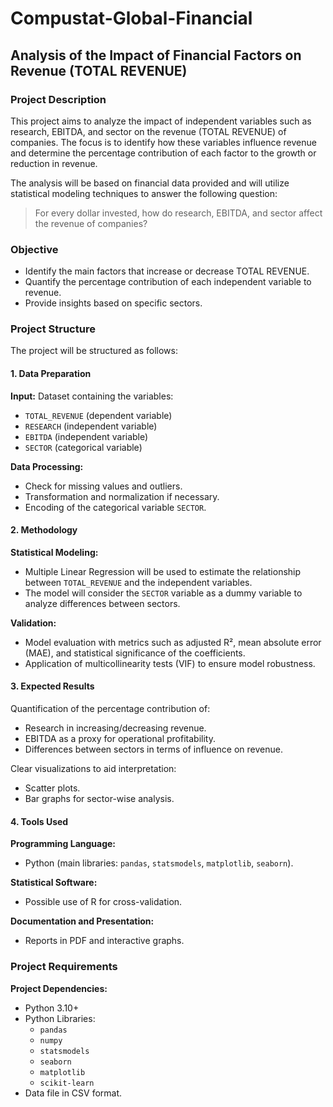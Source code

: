 # Compustat-Global-Financial
## Analysis of the Impact of Financial Factors on Revenue (TOTAL REVENUE)

### Project Description
This project aims to analyze the impact of independent variables such as research, EBITDA, and sector on the revenue (TOTAL REVENUE) of companies. The focus is to identify how these variables influence revenue and determine the percentage contribution of each factor to the growth or reduction in revenue.

The analysis will be based on financial data provided and will utilize statistical modeling techniques to answer the following question:

> For every dollar invested, how do research, EBITDA, and sector affect the revenue of companies?

### Objective
- Identify the main factors that increase or decrease TOTAL REVENUE.
- Quantify the percentage contribution of each independent variable to revenue.
- Provide insights based on specific sectors.

### Project Structure
The project will be structured as follows:

#### 1. Data Preparation
**Input:** Dataset containing the variables:
- `TOTAL_REVENUE` (dependent variable)
- `RESEARCH` (independent variable)
- `EBITDA` (independent variable)
- `SECTOR` (categorical variable)

**Data Processing:**
- Check for missing values and outliers.
- Transformation and normalization if necessary.
- Encoding of the categorical variable `SECTOR`.

#### 2. Methodology
**Statistical Modeling:**
- Multiple Linear Regression will be used to estimate the relationship between `TOTAL_REVENUE` and the independent variables.
- The model will consider the `SECTOR` variable as a dummy variable to analyze differences between sectors.

**Validation:**
- Model evaluation with metrics such as adjusted R², mean absolute error (MAE), and statistical significance of the coefficients.
- Application of multicollinearity tests (VIF) to ensure model robustness.

#### 3. Expected Results
Quantification of the percentage contribution of:
- Research in increasing/decreasing revenue.
- EBITDA as a proxy for operational profitability.
- Differences between sectors in terms of influence on revenue.

Clear visualizations to aid interpretation:
- Scatter plots.
- Bar graphs for sector-wise analysis.

#### 4. Tools Used
**Programming Language:**
- Python (main libraries: `pandas`, `statsmodels`, `matplotlib`, `seaborn`).

**Statistical Software:**
- Possible use of R for cross-validation.

**Documentation and Presentation:**
- Reports in PDF and interactive graphs.

### Project Requirements
**Project Dependencies:**
- Python 3.10+
- Python Libraries:
  - `pandas`
  - `numpy`
  - `statsmodels`
  - `seaborn`
  - `matplotlib`
  - `scikit-learn`
- Data file in CSV format.




